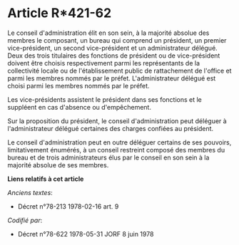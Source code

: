 # Article R*421-62

Le conseil d'administration élit en son sein, à la majorité absolue des membres le composant, un bureau qui comprend un
président, un premier vice-président, un second vice-président et un administrateur délégué. Deux des trois titulaires des
fonctions de président ou de vice-président doivent être choisis respectivement parmi les représentants de la collectivité
locale ou de l'établissement public de rattachement de l'office et parmi les membres nommés par le préfet. L'administrateur
délégué est choisi parmi les membres nommés par le préfet.

Les vice-présidents assistent le président dans ses fonctions et le suppléent en cas d'absence ou d'empêchement.

Sur la proposition du président, le conseil d'administration peut déléguer à l'administrateur délégué certaines des charges
confiées au président.

Le conseil d'administration peut en outre déléguer certains de ses pouvoirs, limitativement énumérés, à un conseil restreint
composé des membres du bureau et de trois administrateurs élus par le conseil en son sein à la majorité absolue de ses
membres.

**Liens relatifs à cet article**

_Anciens textes_:

  - Décret n°78-213 1978-02-16 art. 9

_Codifié par_:

  - Décret n°78-622 1978-05-31 JORF 8 juin 1978
